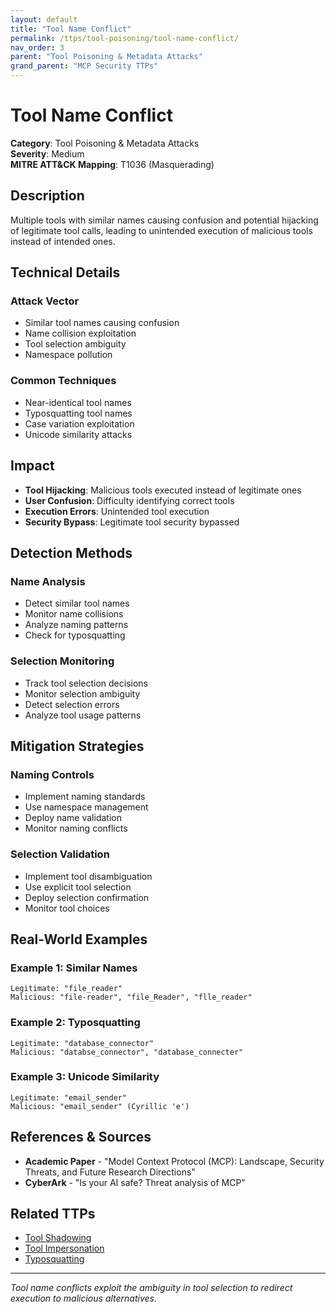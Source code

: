 ```yaml
---
layout: default
title: "Tool Name Conflict"
permalink: /ttps/tool-poisoning/tool-name-conflict/
nav_order: 3
parent: "Tool Poisoning & Metadata Attacks"
grand_parent: "MCP Security TTPs"
---
```


# Tool Name Conflict

**Category**: Tool Poisoning & Metadata Attacks  
**Severity**: Medium  
**MITRE ATT&CK Mapping**: T1036 (Masquerading)

## Description

Multiple tools with similar names causing confusion and potential hijacking of legitimate tool calls, leading to unintended execution of malicious tools instead of intended ones.

## Technical Details

### Attack Vector
- Similar tool names causing confusion
- Name collision exploitation
- Tool selection ambiguity
- Namespace pollution

### Common Techniques
- Near-identical tool names
- Typosquatting tool names
- Case variation exploitation
- Unicode similarity attacks

## Impact

- **Tool Hijacking**: Malicious tools executed instead of legitimate ones
- **User Confusion**: Difficulty identifying correct tools
- **Execution Errors**: Unintended tool execution
- **Security Bypass**: Legitimate tool security bypassed

## Detection Methods

### Name Analysis
- Detect similar tool names
- Monitor name collisions
- Analyze naming patterns
- Check for typosquatting

### Selection Monitoring
- Track tool selection decisions
- Monitor selection ambiguity
- Detect selection errors
- Analyze tool usage patterns

## Mitigation Strategies

### Naming Controls
- Implement naming standards
- Use namespace management
- Deploy name validation
- Monitor naming conflicts

### Selection Validation
- Implement tool disambiguation
- Use explicit tool selection
- Deploy selection confirmation
- Monitor tool choices

## Real-World Examples

### Example 1: Similar Names
```
Legitimate: "file_reader"
Malicious: "file-reader", "file_Reader", "flle_reader"
```

### Example 2: Typosquatting
```
Legitimate: "database_connector"
Malicious: "databse_connector", "database_connecter"
```

### Example 3: Unicode Similarity
```
Legitimate: "email_sender"
Malicious: "еmail_sender" (Cyrillic 'е')
```

## References & Sources

- **Academic Paper** - "Model Context Protocol (MCP): Landscape, Security Threats, and Future Research Directions"
- **CyberArk** - "Is your AI safe? Threat analysis of MCP"

## Related TTPs

- [Tool Shadowing](tool-shadowing.md)
- [Tool Impersonation](tool-impersonation.md)
- [Typosquatting](../supply-chain/typosquatting.md)

---

*Tool name conflicts exploit the ambiguity in tool selection to redirect execution to malicious alternatives.*